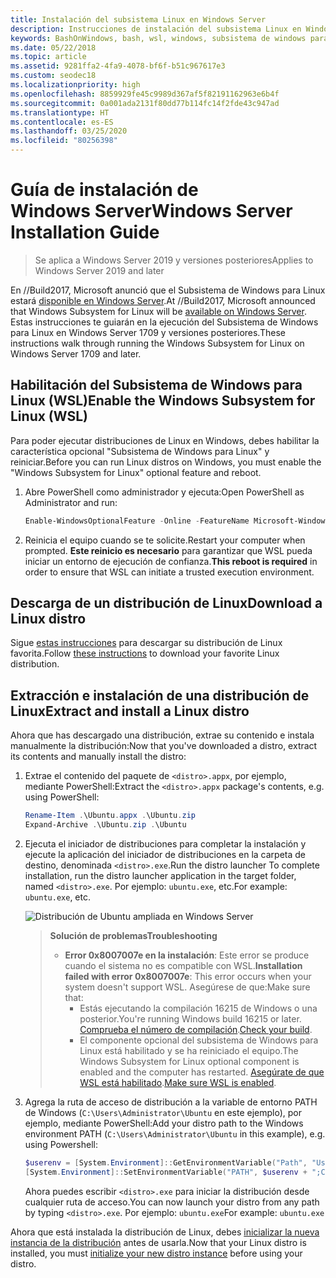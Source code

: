 ```yaml
---
title: Instalación del subsistema Linux en Windows Server
description: Instrucciones de instalación del subsistema Linux en Windows Server.
keywords: BashOnWindows, bash, wsl, windows, subsistema de windows para linux, subsistemawindows, ubuntu, windows server
ms.date: 05/22/2018
ms.topic: article
ms.assetid: 9281ffa2-4fa9-4078-bf6f-b51c967617e3
ms.custom: seodec18
ms.localizationpriority: high
ms.openlocfilehash: 8859929fe45c9989d367af5f82191162963e6b4f
ms.sourcegitcommit: 0a001ada2131f80dd77b114fc14f2fde43c947ad
ms.translationtype: HT
ms.contentlocale: es-ES
ms.lasthandoff: 03/25/2020
ms.locfileid: "80256398"
---
```

# <a name="windows-server-installation-guide"></a><span data-ttu-id="4dcd6-104">Guía de instalación de Windows Server</span><span class="sxs-lookup"><span data-stu-id="4dcd6-104">Windows Server Installation Guide</span></span>

> <span data-ttu-id="4dcd6-105">Se aplica a Windows Server 2019 y versiones posteriores</span><span class="sxs-lookup"><span data-stu-id="4dcd6-105">Applies to Windows Server 2019 and later</span></span>

<span data-ttu-id="4dcd6-106">En //Build2017, Microsoft anunció que el Subsistema de Windows para Linux estará [disponible en Windows Server](https://blogs.technet.microsoft.com/hybridcloud/2017/05/10/windows-server-for-developers-news-from-microsoft-build-2017/).</span><span class="sxs-lookup"><span data-stu-id="4dcd6-106">At //Build2017, Microsoft announced that Windows Subsystem for Linux will be [available on Windows Server](https://blogs.technet.microsoft.com/hybridcloud/2017/05/10/windows-server-for-developers-news-from-microsoft-build-2017/).</span></span>  <span data-ttu-id="4dcd6-107">Estas instrucciones te guiarán en la ejecución del Subsistema de Windows para Linux en Windows Server 1709 y versiones posteriores.</span><span class="sxs-lookup"><span data-stu-id="4dcd6-107">These instructions walk through running the Windows Subsystem for Linux on Windows Server 1709 and later.</span></span>

## <a name="enable-the-windows-subsystem-for-linux-wsl"></a><span data-ttu-id="4dcd6-108">Habilitación del Subsistema de Windows para Linux (WSL)</span><span class="sxs-lookup"><span data-stu-id="4dcd6-108">Enable the Windows Subsystem for Linux (WSL)</span></span>

<span data-ttu-id="4dcd6-109">Para poder ejecutar distribuciones de Linux en Windows, debes habilitar la característica opcional "Subsistema de Windows para Linux" y reiniciar.</span><span class="sxs-lookup"><span data-stu-id="4dcd6-109">Before you can run Linux distros on Windows, you must enable the "Windows Subsystem for Linux" optional feature and reboot.</span></span>

1. <span data-ttu-id="4dcd6-110">Abre PowerShell como administrador y ejecuta:</span><span class="sxs-lookup"><span data-stu-id="4dcd6-110">Open PowerShell as Administrator and run:</span></span>
    ```powershell
    Enable-WindowsOptionalFeature -Online -FeatureName Microsoft-Windows-Subsystem-Linux
    ```

2. <span data-ttu-id="4dcd6-111">Reinicia el equipo cuando se te solicite.</span><span class="sxs-lookup"><span data-stu-id="4dcd6-111">Restart your computer when prompted.</span></span> <span data-ttu-id="4dcd6-112">**Este reinicio es necesario** para garantizar que WSL pueda iniciar un entorno de ejecución de confianza.</span><span class="sxs-lookup"><span data-stu-id="4dcd6-112">**This reboot is required** in order to ensure that WSL can initiate a trusted execution environment.</span></span>

## <a name="download-a-linux-distro"></a><span data-ttu-id="4dcd6-113">Descarga de un distribución de Linux</span><span class="sxs-lookup"><span data-stu-id="4dcd6-113">Download a Linux distro</span></span>

<span data-ttu-id="4dcd6-114">Sigue [estas instrucciones](install-manual.md) para descargar su distribución de Linux favorita.</span><span class="sxs-lookup"><span data-stu-id="4dcd6-114">Follow [these instructions](install-manual.md) to download your favorite Linux distribution.</span></span>

## <a name="extract-and-install-a-linux-distro"></a><span data-ttu-id="4dcd6-115">Extracción e instalación de una distribución de Linux</span><span class="sxs-lookup"><span data-stu-id="4dcd6-115">Extract and install a Linux distro</span></span>
<span data-ttu-id="4dcd6-116">Ahora que has descargado una distribución, extrae su contenido e instala manualmente la distribución:</span><span class="sxs-lookup"><span data-stu-id="4dcd6-116">Now that you've downloaded a distro, extract its contents and manually install the distro:</span></span>

1. <span data-ttu-id="4dcd6-117">Extrae el contenido del paquete de `<distro>.appx`, por ejemplo, mediante PowerShell:</span><span class="sxs-lookup"><span data-stu-id="4dcd6-117">Extract the `<distro>.appx` package's contents, e.g. using PowerShell:</span></span>

    ```powershell
    Rename-Item .\Ubuntu.appx .\Ubuntu.zip
    Expand-Archive .\Ubuntu.zip .\Ubuntu
    ```

2. <span data-ttu-id="4dcd6-118">Ejecuta el iniciador de distribuciones para completar la instalación y ejecute la aplicación del iniciador de distribuciones en la carpeta de destino, denominada `<distro>.exe`.</span><span class="sxs-lookup"><span data-stu-id="4dcd6-118">Run the distro launcher To complete installation, run the distro launcher application in the target folder, named `<distro>.exe`.</span></span> <span data-ttu-id="4dcd6-119">Por ejemplo: `ubuntu.exe`, etc.</span><span class="sxs-lookup"><span data-stu-id="4dcd6-119">For example: `ubuntu.exe`, etc.</span></span>

    ![Distribución de Ubuntu ampliada en Windows Server](media/server-appx-expand.png)

    > <span data-ttu-id="4dcd6-121">**Solución de problemas**</span><span class="sxs-lookup"><span data-stu-id="4dcd6-121">**Troubleshooting**</span></span>
    > * <span data-ttu-id="4dcd6-122">**Error 0x8007007e en la instalación**: Este error se produce cuando el sistema no es compatible con WSL.</span><span class="sxs-lookup"><span data-stu-id="4dcd6-122">**Installation failed with error 0x8007007e**: This error occurs when your system doesn't support WSL.</span></span> <span data-ttu-id="4dcd6-123">Asegúrese de que:</span><span class="sxs-lookup"><span data-stu-id="4dcd6-123">Make sure that:</span></span>
    >   * <span data-ttu-id="4dcd6-124">Estás ejecutando la compilación 16215 de Windows o una posterior.</span><span class="sxs-lookup"><span data-stu-id="4dcd6-124">You're running Windows build 16215 or later.</span></span> <span data-ttu-id="4dcd6-125">[Comprueba el número de compilación](troubleshooting.md#check-your-build-number).</span><span class="sxs-lookup"><span data-stu-id="4dcd6-125">[Check your build](troubleshooting.md#check-your-build-number).</span></span>
    >   * <span data-ttu-id="4dcd6-126">El componente opcional del subsistema de Windows para Linux está habilitado y se ha reiniciado el equipo.</span><span class="sxs-lookup"><span data-stu-id="4dcd6-126">The Windows Subsystem for Linux optional component is enabled and the computer has restarted.</span></span>  <span data-ttu-id="4dcd6-127">[Asegúrate de que WSL está habilitado](troubleshooting.md#confirm-wsl-is-enabled).</span><span class="sxs-lookup"><span data-stu-id="4dcd6-127">[Make sure WSL is enabled](troubleshooting.md#confirm-wsl-is-enabled).</span></span>
    
3. <span data-ttu-id="4dcd6-128">Agrega la ruta de acceso de distribución a la variable de entorno PATH de Windows (`C:\Users\Administrator\Ubuntu` en este ejemplo), por ejemplo, mediante PowerShell:</span><span class="sxs-lookup"><span data-stu-id="4dcd6-128">Add your distro path to the Windows environment PATH (`C:\Users\Administrator\Ubuntu` in this example), e.g. using Powershell:</span></span>
        
    ```powershell
    $userenv = [System.Environment]::GetEnvironmentVariable("Path", "User")
    [System.Environment]::SetEnvironmentVariable("PATH", $userenv + ";C:\Users\Administrator\Ubuntu", "User")
    ```
    <span data-ttu-id="4dcd6-129">Ahora puedes escribir `<distro>.exe` para iniciar la distribución desde cualquier ruta de acceso.</span><span class="sxs-lookup"><span data-stu-id="4dcd6-129">You can now launch your distro from any path by typing `<distro>.exe`.</span></span> <span data-ttu-id="4dcd6-130">Por ejemplo: `ubuntu.exe`</span><span class="sxs-lookup"><span data-stu-id="4dcd6-130">For example: `ubuntu.exe`</span></span>

<span data-ttu-id="4dcd6-131">Ahora que está instalada la distribución de Linux, debes [inicializar la nueva instancia de la distribución](initialize-distro.md) antes de usarla.</span><span class="sxs-lookup"><span data-stu-id="4dcd6-131">Now that your Linux distro is installed, you must [initialize your new distro instance](initialize-distro.md) before using your distro.</span></span>
